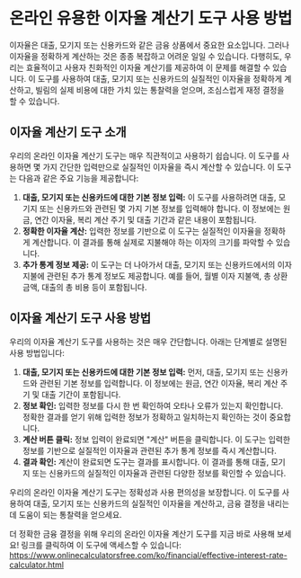 온라인 유용한 이자율 계산기 도구 사용 방법
========================

이자율은 대출, 모기지 또는 신용카드와 같은 금융 상품에서 중요한 요소입니다. 그러나 이자율을 정확하게 계산하는 것은 종종 복잡하고 어려운 일일 수 있습니다. 다행히도, 우리는 효율적이고 사용자 친화적인 이자율 계산기를 제공하여 이 문제를 해결할 수 있습니다. 이 도구를 사용하여 대출, 모기지 또는 신용카드의 실질적인 이자율을 정확하게 계산하고, 빌림의 실제 비용에 대한 가치 있는 통찰력을 얻으며, 조심스럽게 재정 결정을 할 수 있습니다.

이자율 계산기 도구 소개
-------------

우리의 온라인 이자율 계산기 도구는 매우 직관적이고 사용하기 쉽습니다. 이 도구를 사용하면 몇 가지 간단한 입력만으로 실질적인 이자율을 즉시 계산할 수 있습니다. 이 도구는 다음과 같은 주요 기능을 제공합니다:

1. **대출, 모기지 또는 신용카드에 대한 기본 정보 입력:** 이 도구를 사용하려면 대출, 모기지 또는 신용카드와 관련된 몇 가지 기본 정보를 입력해야 합니다. 이 정보에는 원금, 연간 이자율, 복리 계산 주기 및 대출 기간과 같은 내용이 포함됩니다.
2. **정확한 이자율 계산:** 입력한 정보를 기반으로 이 도구는 실질적인 이자율을 정확하게 계산합니다. 이 결과를 통해 실제로 지불해야 하는 이자의 크기를 파악할 수 있습니다.
3. **추가 통계 정보 제공:** 이 도구는 더 나아가서 대출, 모기지 또는 신용카드에서의 이자 지불에 관련된 추가 통계 정보도 제공합니다. 예를 들어, 월별 이자 지불액, 총 상환 금액, 대출의 총 비용 등이 포함됩니다.

이자율 계산기 도구 사용 방법
----------------

우리의 이자율 계산기 도구를 사용하는 것은 매우 간단합니다. 아래는 단계별로 설명된 사용 방법입니다:

1. **대출, 모기지 또는 신용카드에 대한 기본 정보 입력:** 먼저, 대출, 모기지 또는 신용카드와 관련된 기본 정보를 입력합니다. 이 정보에는 원금, 연간 이자율, 복리 계산 주기 및 대출 기간이 포함됩니다.
2. **정보 확인:** 입력한 정보를 다시 한 번 확인하여 오타나 오류가 있는지 확인합니다. 정확한 결과를 얻기 위해 입력한 정보가 정확하고 일치하는지 확인하는 것이 중요합니다.
3. **계산 버튼 클릭:** 정보 입력이 완료되면 "계산" 버튼을 클릭합니다. 이 도구는 입력한 정보를 기반으로 실질적인 이자율과 관련된 추가 통계 정보를 즉시 계산합니다.
4. **결과 확인:** 계산이 완료되면 도구는 결과를 표시합니다. 이 결과를 통해 대출, 모기지 또는 신용카드의 실질적인 이자율과 관련된 다양한 정보를 확인할 수 있습니다.

우리의 온라인 이자율 계산기 도구는 정확성과 사용 편의성을 보장합니다. 이 도구를 사용하여 대출, 모기지 또는 신용카드의 실질적인 이자율을 계산하고, 금융 결정을 내리는 데 도움이 되는 통찰력을 얻으세요.

더 정확한 금융 결정을 위해 우리의 온라인 이자율 계산기 도구를 지금 바로 사용해 보세요! 링크를 클릭하여 이 도구에 액세스할 수 있습니다: <https://www.onlinecalculatorsfree.com/ko/financial/effective-interest-rate-calculator.html>